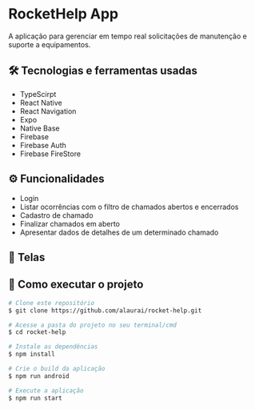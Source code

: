# RocketHelp App

A aplicação para gerenciar em tempo real solicitações de manutenção e suporte a equipamentos.

## 🛠 Tecnologias e ferramentas usadas

- TypeScirpt
- React Native
- React Navigation
- Expo
- Native Base
- Firebase
- Firebase Auth
- Firebase FireStore

## ⚙️ Funcionalidades

- Login
- Listar ocorrências com o filtro de chamados abertos e encerrados
- Cadastro de chamado
- Finalizar chamados em aberto
- Apresentar dados de detalhes de um determinado chamado

## 📱 Telas

## 🚀 Como executar o projeto

```bash
# Clone este repositório
$ git clone https://github.com/alaurai/rocket-help.git

# Acesse a pasta do projeto no seu terminal/cmd
$ cd rocket-help

# Instale as dependências
$ npm install

# Crie o build da aplicação 
$ npm run android

# Execute a aplicação
$ npm run start
```
